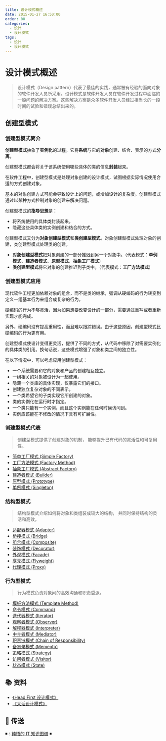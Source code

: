 ```yaml
---
title: 设计模式概述
date: 2015-01-27 16:50:00
order: 00
categories:
  - 设计
  - 设计模式
tags:
  - 设计
  - 设计模式
---
```


# 设计模式概述

> 设计模式（Design pattern）代表了最佳的实践，通常被有经验的面向对象的软件开发人员所采用。设计模式是软件开发人员在软件开发过程中面临的一般问题的解决方案。这些解决方案是众多软件开发人员经过相当长的一段时间的试验和错误总结出来的。

## 创建型模式

### 创建型模式简介

**创建型模式**抽象了**实例化**的过程。它将**系统**与它的**对象**创建、结合、表示的方式**分离**。

创建型模式都会将关于该系统使用哪些具体的类的信息**封装**起来。

在软件工程中，创建型模式是处理对象创建的设计模式，试图根据实际情况使用合适的方式创建对象。

基本的对象创建方式可能会导致设计上的问题，或增加设计的复杂度。创建型模式通过以某种方式控制对象的创建来解决问题。

创建型模式的**指导思想**是：

- 将系统使用的具体类封装起来。
- 隐藏这些具体类的实例创建和结合的方式。

创建型模式又分为**对象创建型模式**和**类创建型模式**。对象创建型模式处理对象的创建，类创建型模式处理类的创建。

- **对象创建型模式**把对象创建的一部分推迟到另一个对象中。（代表模式：**单例模式**、**建造者模式**、**原型模式**、**抽象工厂模式**）
- **类创建型模式**将它对象的创建推迟到子类中。（代表模式：**工厂方法模式**）

### 创建型模式应用

现代软件工程更加依赖对象的组合，而不是类的继承，强调从硬编码的行为转变到定义一组基本行为来组合成复杂的行为。

硬编码的行为不够灵活，因为如果想要改变设计的一部分，需要通过重写或者重新实现才能完成。

另外，硬编码没有提高重用性，而且难以跟踪错误。由于这些原因，创建型模式比硬编码的行为更有用。

创建型模式使设计变得更灵活，提供了不同的方式，从代码中移除了对需要实例化的具体类的引用。换句话说，这些模式增强了对象和类之间的独立性。

在以下情况中，可以考虑应用创建型模式：

- 一个系统需要和它的对象和产品的创建相互独立。
- 一组相关的对象被设计为一起使用。
- 隐藏一个类库的具体实现，仅暴露它们的接口。
- 创建独立复杂对象的不同表示。
- 一个类希望它的子类实现它所创建的对象。
- 类的实例化在运行时才指定。
- 一个类只能有一个实例，而且这个实例能在任何时候访问到。
- 实例应该能在不修改的情况下具有可扩展性。

### 创建型模式代表

> 创建型模式提供了创建对象的机制， 能够提升已有代码的灵活性和可复用性。

- [简单工厂模式 (Simple Factory)](01.简单工厂模式.md)
- [工厂方法模式 (Factory Method)](02.工厂方法模式.md)
- [抽象工厂模式 (Abstract Factory)](03.抽象工厂模式.md)
- [建造者模式 (Builder)](04.建造者模式.md)
- [原型模式 (Prototype)](05.原型模式.md)
- [单例模式 (Singleton)](06.单例模式.md)

### 结构型模式

> 结构型模式介绍如何将对象和类组装成较大的结构， 并同时保持结构的灵活和高效。

- [适配器模式 (Adapter)](07.适配器模式.md)
- [桥接模式 (Bridge)](08.桥接模式.md)
- [组合模式 (Composite)](09.组合模式.md)
- [装饰模式 (Decorator)](10.装饰模式.md)
- [外观模式 (Facade)](11.外观模式.md)
- [享元模式 (Flyweight)](12.享元模式.md)
- [代理模式 (Proxy)](13.代理模式.md)

### 行为型模式

> 行为模式负责对象间的高效沟通和职责委派。

- [模板方法模式 (Template Method)](14.模板方法模式.md)
- [命令模式 (Command)](15.命令模式.md)
- [迭代器模式 (Iterator)](16.迭代器模式.md)
- [观察者模式 (Observer)](17.观察者模式.md)
- [解释器模式 (Interpreter)](18.解释器模式.md)
- [中介者模式 (Mediator)](19.中介者模式.md)
- [职责链模式 (Chain of Responsibility)](20.职责链模式.md)
- [备忘录模式 (Memento)](21.备忘录模式.md)
- [策略模式 (Strategy)](22.策略模式.md)
- [访问者模式 (Visitor)](23.访问者模式.md)
- [状态模式 (State)](24.状态模式.md)

## 📚 资料

- [《Head First 设计模式》](https://book.douban.com/subject/2243615/)
- [《大话设计模式》](https://book.douban.com/subject/2334288/)

## 🚪 传送

◾ 💧 [钝悟的 IT 知识图谱](https://dunwu.github.io/waterdrop/) ◾